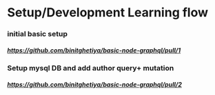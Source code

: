 # Setup/Development Learning flow
### initial basic setup
##### https://github.com/binitghetiya/basic-node-graphql/pull/1

### Setup mysql DB and add author query+ mutation
##### https://github.com/binitghetiya/basic-node-graphql/pull/2
